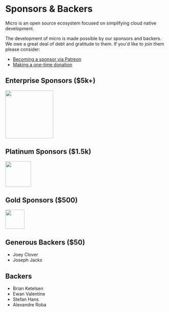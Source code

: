 # Sponsors & Backers

Micro is an open source ecosystem focused on simplifying cloud native development.

The development of micro is made possible by our sponsors and backers. We owe a great deal of debt and gratitude to them. 
If you'd like to join them please consider:

- [Becoming a sponsor via Patreon](https://www.patreon.com/microhq)
- [Making a one-time donation](https://micro.mu/#one-off-donation)

## Enterprise Sponsors ($5k+)

<a href="https://micro.mu/blog/2016/04/25/announcing-sixt-sponsorship.html"><img src="https://micro.mu/sixt_logo.png" width=150px height="auto" /></a>

## Platinum Sponsors ($1.5k)

<a href="https://www.joinsavvy.com/en/"><img src="https://micro.mu/images/logos/savvy.svg" height="80px"></a>

## Gold Sponsors ($500)

<a href="https://www.neds.com.au/"><img src="https://micro.mu/images/logos/neds.svg" height="60px"></a>

## Generous Backers ($50)

- Joey Clover
- Joseph Jacks

## Backers

- Brian Ketelsen
- Ewan Valentine
- Stefan Hans
- Alexandre Roba
